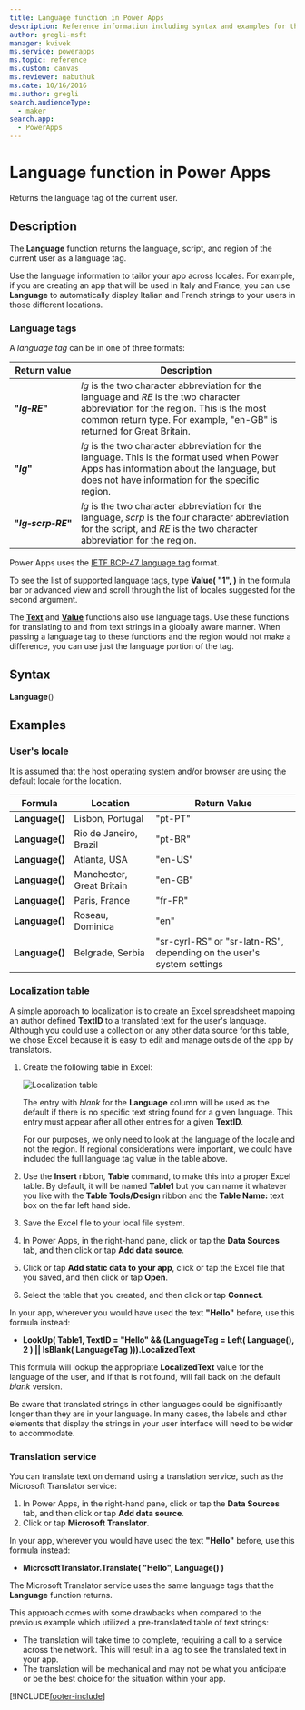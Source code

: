 ```yaml
---
title: Language function in Power Apps
description: Reference information including syntax and examples for the Language function in Power Apps.
author: gregli-msft
manager: kvivek
ms.service: powerapps
ms.topic: reference
ms.custom: canvas
ms.reviewer: nabuthuk
ms.date: 10/16/2016
ms.author: gregli
search.audienceType: 
  - maker
search.app: 
  - PowerApps
---
```

# Language function in Power Apps
Returns the language tag of the current user.

## Description
The **Language** function returns the language, script, and region of the current user as a language tag.

Use the language information to tailor your app across locales.  For example, if you are creating an app that will be used in Italy and France, you can use **Language** to automatically display Italian and French strings to your users in those different locations. 

### Language tags
A *language tag* can be in one of three formats:

| Return value | Description |
| --- | --- |
| **"*lg&#8209;RE*"** |*lg* is the two character abbreviation for the language and *RE* is the two character abbreviation for the region.  This is the most common return type.  For example, "en-GB" is returned for Great Britain. |
| **"*lg*"** |*lg* is the two character abbreviation for the language.  This is the format used when Power Apps has information about the language, but does not have information for the specific region. |
| **"*lg&#8209;scrp&#8209;RE*"** |*lg* is the two character abbreviation for the language, *scrp* is the four character abbreviation for the script, and *RE* is the two character abbreviation for the region. |

Power Apps uses the [IETF BCP-47 language tag](https://tools.ietf.org/html/bcp47) format.  

To see the list of supported language tags, type **Value( "1", )** in the formula bar or advanced view and scroll through the list of locales suggested for the second argument.  

The **[Text](function-text.md)** and **[Value](function-value.md)** functions also use language tags.  Use these functions for translating to and from text strings in a globally aware manner.  When passing a language tag to these functions and the region would not make a difference, you can use just the language portion of the tag.

## Syntax
**Language**()

## Examples
### User's locale
It is assumed that the host operating system and/or browser are using the default locale for the location.

| Formula | Location | Return Value |
| --- | --- | --- |
| **Language()** |Lisbon, Portugal |"pt-PT" |
| **Language()** |Rio de Janeiro, Brazil |"pt-BR" |
| **Language()** |Atlanta, USA |"en-US" |
| **Language()** |Manchester, Great Britain |"en-GB" |
| **Language()** |Paris, France |"fr-FR" |
| **Language()** |Roseau, Dominica |"en" |
| **Language()** |Belgrade, Serbia |"sr-cyrl-RS" or "sr-latn-RS", depending on the user's system settings |

### Localization table
A simple approach to localization is to create an Excel spreadsheet mapping an author defined **TextID** to a translated text for the user's language.  Although you could use a collection or any other data source for this table, we chose Excel because it is easy to edit and manage outside of the app by translators.

1. Create the following table in Excel: 
   
    ![Localization table](media/function-language/loc-table.png)
   
    The entry with *blank* for the **Language** column will be used as the default if there is no specific text string found for a given language. This entry must appear after all other entries for a given **TextID**.
   
    For our purposes, we only need to look at the language of the locale and not the region.  If regional considerations were important, we could have included the full language tag value in the table above. 
2. Use the **Insert** ribbon, **Table** command, to make this into a proper Excel table.  By default, it will be named **Table1** but you can name it whatever you like with the **Table Tools/Design** ribbon and the **Table Name:** text box on the far left hand side.
3. Save the Excel file to your local file system.   
4. In Power Apps, in the right-hand pane, click or tap the **Data Sources** tab, and then click or tap **Add data source**.
5. Click or tap **Add static data to your app**, click or tap the Excel file that you saved, and then click or tap **Open**.
6. Select the table that you created, and then click or tap **Connect**.

In your app, wherever you would have used the text **"Hello"** before, use this formula instead:

* **LookUp( Table1, TextID = "Hello" && (LanguageTag = Left( Language(), 2 ) || IsBlank( LanguageTag ))).LocalizedText**  

This formula will lookup the appropriate **LocalizedText** value for the language of the user, and if that is not found, will fall back on the default *blank* version. 

Be aware that translated strings in other languages could be significantly longer than they are in your language.  In many cases, the labels and other elements that display the strings in your user interface will need to be wider to accommodate.

### Translation service
You can translate text on demand using a translation service, such as the Microsoft Translator service:  

1. In Power Apps, in the right-hand pane, click or tap the **Data Sources** tab, and then click or tap **Add data source**.
2. Click or tap **Microsoft Translator**.

In your app, wherever you would have used the text **"Hello"** before, use this formula instead:

* **MicrosoftTranslator.Translate( "Hello", Language() )**

The Microsoft Translator service uses the same language tags that the **Language** function returns.

This approach comes with some drawbacks when compared to the previous example which utilized a pre-translated table of text strings:

* The translation will take time to complete, requiring a call to a service across the network.  This will result in a lag to see the translated text in your app. 
* The translation will be mechanical and may not be what you anticipate or be the best choice for the situation within your app.



[!INCLUDE[footer-include](../../../includes/footer-banner.md)]